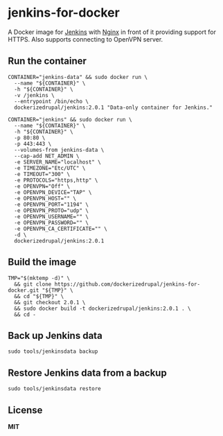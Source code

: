 # jenkins-for-docker

A Docker image for [Jenkins](http://jenkins-ci.org/) with [Nginx](http://nginx.org/) in front of it providing support for HTTPS. Also supports connecting to OpenVPN server.

## Run the container

    CONTAINER="jenkins-data" && sudo docker run \
      --name "${CONTAINER}" \
      -h "${CONTAINER}" \
      -v /jenkins \
      --entrypoint /bin/echo \
      dockerizedrupal/jenkins:2.0.1 "Data-only container for Jenkins."

    CONTAINER="jenkins" && sudo docker run \
      --name "${CONTAINER}" \
      -h "${CONTAINER}" \
      -p 80:80 \
      -p 443:443 \
      --volumes-from jenkins-data \
      --cap-add NET_ADMIN \
      -e SERVER_NAME="localhost" \
      -e TIMEZONE="Etc/UTC" \
      -e TIMEOUT="300" \
      -e PROTOCOLS="https,http" \
      -e OPENVPN="Off" \
      -e OPENVPN_DEVICE="TAP" \
      -e OPENVPN_HOST="" \
      -e OPENVPN_PORT="1194" \
      -e OPENVPN_PROTO="udp" \
      -e OPENVPN_USERNAME="" \
      -e OPENVPN_PASSWORD="" \
      -e OPENVPN_CA_CERTIFICATE="" \
      -d \
      dockerizedrupal/jenkins:2.0.1

## Build the image

    TMP="$(mktemp -d)" \
      && git clone https://github.com/dockerizedrupal/jenkins-for-docker.git "${TMP}" \
      && cd "${TMP}" \
      && git checkout 2.0.1 \
      && sudo docker build -t dockerizedrupal/jenkins:2.0.1 . \
      && cd -

## Back up Jenkins data

    sudo tools/jenkinsdata backup

## Restore Jenkins data from a backup

    sudo tools/jenkinsdata restore

## License

**MIT**
